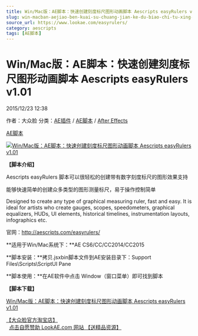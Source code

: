```yaml
---
title: Win/Mac版：AE脚本：快速创建刻度标尺图形动画脚本 Aescripts easyRulers v1.01
slug: win-macban-aejiao-ben-kuai-su-chuang-jian-ke-du-biao-chi-tu-xing-dong-hua-jiao-ben-aescripts-easyrulers-v1-01
source_url: https://www.lookae.com/easyrulers/
category: aescripts
tags: [AE脚本]
---
```

# Win/Mac版：AE脚本：快速创建刻度标尺图形动画脚本 Aescripts easyRulers v1.01

2015/12/23 12:38

作者：大众脸
分类：[AE插件](https://www.lookae.com/after-effects/aechajian/) / [AE脚本](https://www.lookae.com/after-effects/aescripts/) / [After Effects](https://www.lookae.com/after-effects/)

[AE脚本](https://www.lookae.com/tag/ae%e8%84%9a%e6%9c%ac/)

[![Win/Mac版：AE脚本：快速创建刻度标尺图形动画脚本 Aescripts easyRulers v1.01](https://www.lookae.com/wp-content/uploads/2015/12/easyruler_-_example_9.jpg "Win/Mac版：AE脚本：快速创建刻度标尺图形动画脚本 Aescripts easyRulers v1.01-LookAE.com")](https://www.lookae.com/wp-content/uploads/2015/12/easyruler_-_example_9.jpg)

**【脚本介绍】**

Aescripts easyRulers 脚本可以很轻松的创建带有数字刻度标尺的图形效果支持

能够快速简单的创建众多类型的图形测量标尺，易于操作控制简单

Designed to create any type of graphical measuring ruler, fast and easy. It is ideal for artists who create gauges, scopes, speedometers, graphical equalizers, HUDs, UI elements, historical timelines, instrumentation layouts, infographics etc.

官网：http://aescripts.com/easyrulers/

**适用于Win/Mac系统下：**AE CS6/CC/CC2014/CC2015

**脚本安装：**拷贝.jsxbin脚本文件到AE安装目录下：Support Files\Scripts\ScriptUI Pane

**脚本使用：**在AE软件中点击 Window（窗口菜单）即可找到脚本

**【脚本下载】**

[Win/Mac版：AE脚本：快速创建刻度标尺图形动画脚本 Aescripts easyRulers v1.01](http://lookae.ctfile.com/file/139199863)

[【大众脸官方淘宝店】](https://lookae.taobao.com/)                [点击自愿赞助 LookAE.com 网站 【送精品资源】](https://www.lookae.com/sponsor/)
